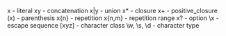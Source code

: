 x - literal
xy - concatenation
x|y - union
x* - closure
x+ - positive_closure
(x) - parenthesis
x{n} - repetition
x{n,m} - repetition range
x? - option
\x - escape sequence
[xyz] - character class
\w, \s, \d - character type